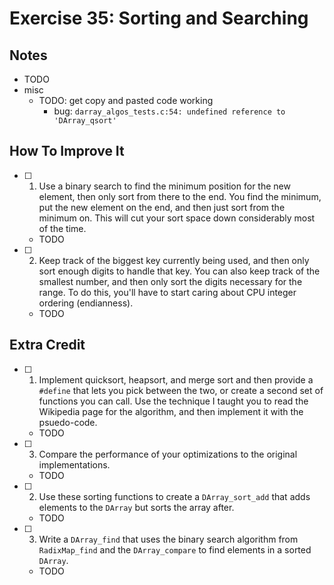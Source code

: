 # Exercise 35: Sorting and Searching

## Notes

- TODO
- misc
  - TODO: get copy and pasted code working
    - bug: `darray_algos_tests.c:54: undefined reference to 'DArray_qsort'`

## How To Improve It

- [ ] 1. Use a binary search to find the minimum position for the new element, then only sort from there to the end. You find the minimum, put the new element on the end, and then just sort from the minimum on. This will cut your sort space down considerably most of the time.
  - TODO
- [ ] 2. Keep track of the biggest key currently being used, and then only sort enough digits to handle that key. You can also keep track of the smallest number, and then only sort the digits necessary for the range. To do this, you'll have to start caring about CPU integer ordering (endianness).
  - TODO

## Extra Credit

- [ ] 1. Implement quicksort, heapsort, and merge sort and then provide a `#define` that lets you pick between the two, or create a second set of functions you can call. Use the technique I taught you to read the Wikipedia page for the algorithm, and then implement it with the psuedo-code.
  - TODO
- [ ] 3. Compare the performance of your optimizations to the original implementations.
  - TODO
- [ ] 2. Use these sorting functions to create a `DArray_sort_add` that adds elements to the `DArray` but sorts the array after.
  - TODO
- [ ] 3. Write a `DArray_find` that uses the binary search algorithm from `RadixMap_find` and the `DArray_compare` to find elements in a sorted `DArray`.
  - TODO
